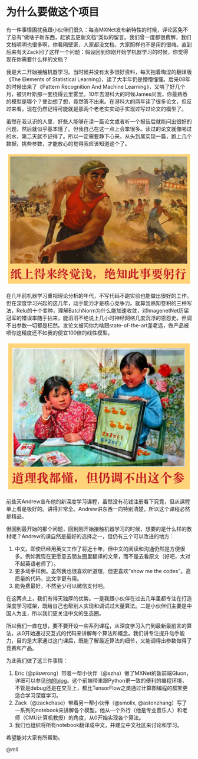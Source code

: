 # 为什么要做这个项目

有一件事情困扰我跟小伙伴们很久：每当MXNet发布新特性的时候，评论区免不了总有“做啥子新东西，赶紧去更新文档”类似的留言。我们曾一度都很费解，我们文档明明也很多啊，你看隔壁家，人家都没文档，大家照样也不是用的很嗨。直到后来有天Zack问了这样一个问题：假设回到你刚开始学机器学习的时候，你觉得现在你需要什么样的文档？

我是大二开始接触机器学习。当时候并没有太多很好资料，每天抱着晦涩的翻译版《The Elements of Statistical Learning》，读了大半年仍是懵懵懂懂。后来08年的时候出来了《Pattern Recognition And Machine Learning》，又啃了好几个月，被贝叶斯那一套绕得云里雾里。10年去港科大的时候James问我，你最熟悉的模型是哪个？使劲想了想，竟然答不出来。在港科大的两年读了很多论文，但反过来看，现在仍然记得可能就是那两个老老实实动手实现过写过论文的模型了。

虽然在我认识的人里，好些人能够在读一篇论文或者听一个报告后就能问出很好的问题，然后就似乎基本懂了。但我自己在这一点上会笨很多。读过的论文就像喝过的水，第二天就不记得了。所以一定需要静下心来，从头到尾实现一篇，跑上几个数据，挑些参数，才能放心的觉得我应该知道这个了。

![](img/why1.png)

在几年前机器学习重视理论分析的年代，不写代码不跑实验也能做出很好的工作。但在深度学习兴起的这几年，动手能力才是核心竞争力。就算我熟知卷积的三种写法，Relu的十个变种，理解BatchNorm为什么能加速收敛，对ImagenetNet历届冠军的错误率随手拈来，能滔滔不绝说上几小时神经网络几度沉浮的恩怨史。但调不出参数一切都是枉然。发论文被问你为啥跟state-of-the-art差老远，做产品被喷你这精度还不如我的便宜100倍的线性模型。

![](img/why2.png)

前些天Andrew宣布他的新深度学习课程，虽然没有花钱注册看下究竟，但从课程单上看是极好的。讲得非常全。Andrew讲东西一向特别清楚，所以这个课程必然是精品。

但回到最开始的那个问题，回到刚开始接触机器学习的时候，想要的是什么样的教材呢？Andrew的课自然是最好的选择之一，但仍有三个可以改进的地方：

1. 中文。即使已经用英文工作了将近十年，但中文的阅读和沟通仍然是方便很多。例如我现在更愿意去朋友圈里翻译的文章，而不是去看原文（好吧，太对不起英语老师了）。
2. 更多动手样例。虽然我也很喜欢听道理，但更喜欢“show me the codes”。高质量的代码，比文字更有用。
3. 能免费最好，不然至少可以微信支付吧。

在这两点上，我们有得天独厚的优势。一是我跟小伙伴在过去几年里都专注在打造深度学习框架，既给自己也帮别人实现和调试过大量算法。二是小伙伴们主要是中国人为主，所以我们更关注中文的生态圈。

所以我们一直在想，要不要开设一些系列课程，从深度学习入门到最新最前言的算法，从0开始通过交互式的代码来讲解每个算法和概念。我们讲专注提升动手能力，目的是大家通过这门课后，既能了解最近算法的细节，又能调得出参数做得了竞赛和产品。

为此我们做了这三件事情：

1. Eric (@piiswrong）带着一帮小伙伴（@szha）做了MXNet的新前端Gluon，详细可以参见[他的blog](https://zhuanlan.zhihu.com/p/28648399)。这个前端带来跟Python更一致的便利的编程环境，不管是debug还是在交互上，都比TensorFlow之类通过计算图编程的框架更适合学习深度学习。
2. Zack（@zackchase）带着另一帮小伙伴（@smolix, @astonzhang）写了一系列的notebook来讲解各个模型。他从一个外行（他是专业音乐人）和老师（CMU计算机教授）的角度，从0开始实现各个算法。
3. 我们也组织将所有notebook翻译成中文，并建立中文社区来讨论和学习。

希望能对大家有所帮助。

@mli